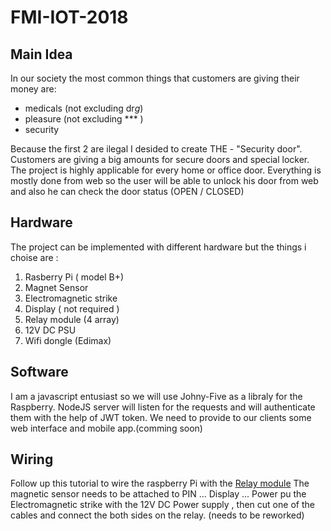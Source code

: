 # FMI-IOT-2018


## Main Idea
In our society the most common things that customers are giving their money are: 

* medicals (not excluding dr*g*) 
* pleasure (not excluding *** ) 
* security 

Because the first 2 are ilеgal I desided to create THE - "Security door".
Customers are giving a big amounts for secure doors and special locker.
The project is highly applicable for every home or office door. 
Everything is mostly done from web so the user will be able to unlock his door from web and also he can check the door status (OPEN / CLOSED) 


## Hardware 
The project can be implemented with different hardware but the things i choise are : 
1. Rasberry Pi ( model B+)
2. Magnet Sensor
3. Electromagnetic strike
4. Display ( not required ) 
5. Relay module (4 array) 
6. 12V DC PSU 
7. Wifi dongle (Edimax) 


##  Software 
I am a javascript entusiast so we will use Johny-Five as a libraly for the Raspberry.
NodeJS server will listen for the requests and will authenticate them with the help of JWT token. 
We need to provide to our clients some web interface and mobile app.(comming soon) 



## Wiring 
Follow up this tutorial to wire the raspberry Pi with the [Relay module](https://drive.google.com/file/d/0Bx5LQXY9Kwz_Wjh2RWVXZ3RINlE/view)
The magnetic sensor needs to be attached to PIN ... 
Display ...
Power pu the Electromagnetic strike with the 12V DC Power supply , then cut one of the cables and connect the both sides on the relay. (needs to be reworked) 

